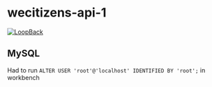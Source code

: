 # wecitizens-api-1

[![LoopBack](https://github.com/strongloop/loopback-next/raw/master/docs/site/imgs/branding/Powered-by-LoopBack-Badge-(blue)-@2x.png)](http://loopback.io/)

## MySQL

Had to run `ALTER USER 'root'@'localhost' IDENTIFIED BY 'root';` in workbench